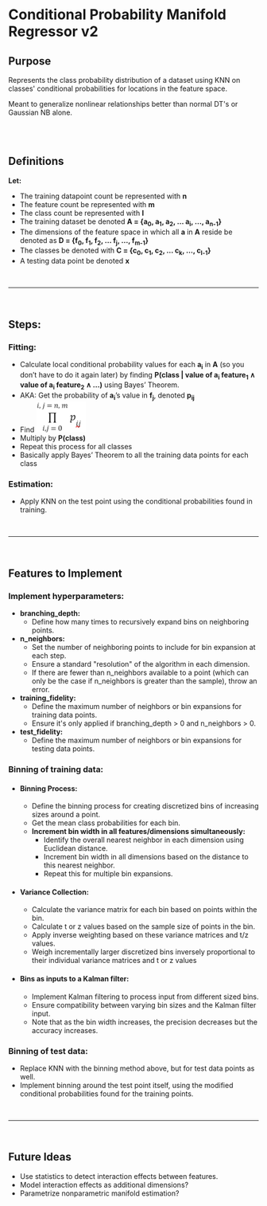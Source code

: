 <h1>Conditional Probability Manifold Regressor v2</h1>
<h2>Purpose</h2>
<p>Represents the class probability distribution of a dataset using KNN on classes' conditional probabilities for locations in the feature space.</p>
<p>Meant to generalize nonlinear relationships better than normal DT's or Gaussian NB alone.</p>

<br>
<br>

<h2>Definitions</h2>
<p><strong>Let:</strong></p>
<ul>
    <li>The training datapoint count be represented with <strong>n</strong></li>
    <li>The feature count be represented with <strong>m</strong></li>
    <li>The class count be represented with <strong>l</strong></li>
    <li>The training dataset be denoted <strong>A = {a<sub>0</sub>, a<sub>1</sub>, a<sub>2</sub>, … a<sub>i</sub>, …, a<sub>n-1</sub>}</strong></li>
    <li>The dimensions of the feature space in which all <strong>a</strong> in <strong>A</strong> reside be denoted as <strong>D = {f<sub>0</sub>, f<sub>1</sub>, f<sub>2</sub>, … f<sub>j</sub>, …, f<sub>m-1</sub>}</strong></li>
    <li>The classes be denoted with <strong>C = {c<sub>0</sub>, c<sub>1</sub>, c<sub>2</sub>, … c<sub>k</sub>, …, c<sub>l-1</sub>}</strong></li>
    <li>A testing data point be denoted <strong>x</strong></li>
</ul>

<br>
<hr>
<br>

<h2>Steps:</h2>

<h3>Fitting:</h3>
<ul>
    <li>Calculate local conditional probability values for each <strong>a<sub>i</sub></strong> in <strong>A</strong> (so you don’t have to do it again later) by finding <strong>P(class | value of a<sub>i</sub> feature<sub>1</sub> ∧ value of a<sub>i</sub> feature<sub>2</sub> ∧ …)</strong> using Bayes’ Theorem.</li>
    <li>AKA: Get the probability of <strong>a<sub>i</sub></strong>’s value in <strong>f<sub>j</sub></strong>, denoted <strong>p<sub>ij</sub></strong></li>
    <li>Find <img src="images/product-of-conditional-probabilities.png" alt="product of conditional probabilities" width=100></li>
    <li>Multiply by <strong>P(class)</strong></li>
    <li>Repeat this process for all classes</li>
    <li>Basically apply Bayes’ Theorem to all the training data points for each class</li>
</ul>

<h3>Estimation:</h3>
<ul>
    <li>Apply KNN on the test point using the conditional probabilities found in training.</li>
</ul>

<br>
<hr>
<br>

<h2>Features to Implement</h2>
<h3>Implement hyperparameters:</h3>
<ul>
    <li><strong>branching_depth:</strong>
        <ul>
            <li>Define how many times to recursively expand bins on neighboring points.</li>
        </ul>
    </li>
    <li><strong>n_neighbors:</strong>
        <ul>
            <li>Set the number of neighboring points to include for bin expansion at each step.</li>
            <li>Ensure a standard "resolution" of the algorithm in each dimension.</li>
            <li>If there are fewer than n_neighbors available to a point (which can only be the case if n_neighbors is greater than the sample), throw an error.</li>
        </ul>
    </li>
    <li><strong>training_fidelity:</strong>
        <ul>
            <li>Define the maximum number of neighbors or bin expansions for training data points.</li>
            <li>Ensure it's only applied if branching_depth > 0 and n_neighbors > 0.</li>
        </ul>
    </li>
    <li><strong>test_fidelity:</strong>
        <ul>
            <li>Define the maximum number of neighbors or bin expansions for testing data points.</li>
        </ul>
    </li>
</ul>

<h3>Binning of training data:</h3>
<ul>
    <li> <h4>Binning Process:</h4>
        <ul>
            <li>Define the binning process for creating discretized bins of increasing sizes around a point.</li>
            <li>Get the mean class probabilities for each bin.</li>
            <li>
                <strong>Increment bin width in all features/dimensions simultaneously:</strong>
                <ul>
                    <li>Identify the overall nearest neighbor in each dimension using Euclidean distance.</li>
                    <li>Increment bin width in all dimensions based on the distance to this nearest neighbor.</li>
                    <li>Repeat this for multiple bin expansions.</li>
                </ul>
            </li>
        </ul>
    </li>
    <li> <h4>Variance Collection:</h4>
        <ul>
            <li>Calculate the variance matrix for each bin based on points within the bin.</li>
            <li>Calculate t or z values based on the sample size of points in the bin.</li>
            <li>Apply inverse weighting based on these variance matrices and t/z values.</li>
            <li>Weigh incrementally larger discretized bins inversely proportional to their individual variance matrices and t or z values</li>
        </ul>
    </li>
    <li> <h4>Bins as inputs to a Kalman filter:</h4>
        <ul>
            <li>Implement Kalman filtering to process input from different sized bins.</li>
            <li>Ensure compatibility between varying bin sizes and the Kalman filter input.</li>
            <li>Note that as the bin width increases, the precision decreases but the accuracy increases.</li>
        </ul>
    </li>
</ul>

<h3>Binning of test data:</h3>
<ul>
    <li>Replace KNN with the binning method above, but for test data points as well.</li>
    <li>Implement binning around the test point itself, using the modified conditional probabilities found for the training points.</li>
</ul>

<br>
<hr>
<br>

<h2>Future Ideas</h2>
    <ul>
        <li>Use statistics to detect interaction effects between features.</li>
        <li>Model interaction effects as additional dimensions?</li>
        <li>Parametrize nonparametric manifold estimation?</li>
    </ul>
